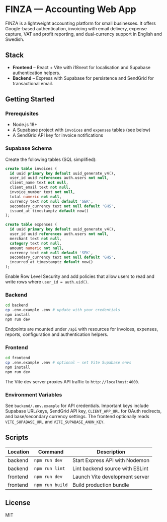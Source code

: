 # FINZA — Accounting Web App

FINZA is a lightweight accounting platform for small businesses. It offers Google-based authentication, invoicing with email delivery, expense capture, VAT and profit reporting, and dual-currency support in English and Swedish.

## Stack

- **Frontend** – React + Vite with i18next for localisation and Supabase authentication helpers.
- **Backend** – Express with Supabase for persistence and SendGrid for transactional email.

## Getting Started

### Prerequisites

- Node.js 18+
- A Supabase project with `invoices` and `expenses` tables (see below)
- A SendGrid API key for invoice notifications

### Supabase Schema

Create the following tables (SQL simplified):

```sql
create table invoices (
  id uuid primary key default uuid_generate_v4(),
  user_id uuid references auth.users not null,
  client_name text not null,
  client_email text not null,
  invoice_number text not null,
  total numeric not null,
  currency text not null default 'SEK',
  secondary_currency text not null default 'GHS',
  issued_at timestamptz default now()
);

create table expenses (
  id uuid primary key default uuid_generate_v4(),
  user_id uuid references auth.users not null,
  merchant text not null,
  category text not null,
  amount numeric not null,
  currency text not null default 'SEK',
  secondary_currency text not null default 'GHS',
  incurred_at timestamptz default now()
);
```

Enable Row Level Security and add policies that allow users to read and write rows where `user_id = auth.uid()`.

### Backend

```bash
cd backend
cp .env.example .env # update with your credentials
npm install
npm run dev
```

Endpoints are mounted under `/api` with resources for invoices, expenses, reports, configuration and authentication helpers.

### Frontend

```bash
cd frontend
cp .env.example .env # optional – set Vite Supabase envs
npm install
npm run dev
```

The Vite dev server proxies API traffic to `http://localhost:4000`.

### Environment Variables

See `backend/.env.example` for API credentials. Important keys include Supabase URL/keys, SendGrid API key, `CLIENT_APP_URL` for OAuth redirects, and base/secondary currency settings. The frontend optionally reads `VITE_SUPABASE_URL` and `VITE_SUPABASE_ANON_KEY`.

## Scripts

| Location  | Command        | Description                         |
|-----------|----------------|-------------------------------------|
| backend   | `npm run dev`  | Start Express API with Nodemon      |
| backend   | `npm run lint` | Lint backend source with ESLint     |
| frontend  | `npm run dev`  | Launch Vite development server      |
| frontend  | `npm run build`| Build production bundle             |

## License

MIT
